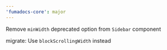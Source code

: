 ```yaml
---
'fumadocs-core': major
---
```


Remove `minWidth` deprecated option from `Sidebar` component

migrate: Use `blockScrollingWidth` instead
